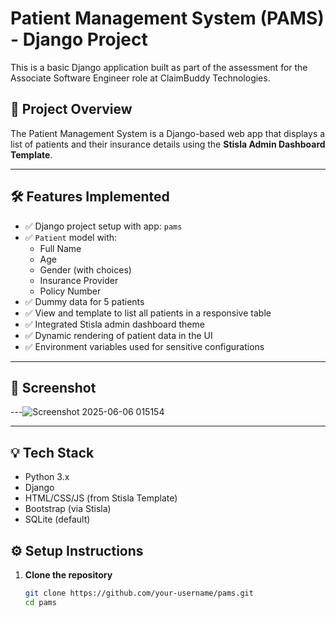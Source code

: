 
# Patient Management System (PAMS) - Django Project

This is a basic Django application built as part of the assessment for the Associate Software Engineer role at ClaimBuddy Technologies.

## 📌 Project Overview

The Patient Management System is a Django-based web app that displays a list of patients and their insurance details using the **Stisla Admin Dashboard Template**.

---

## 🛠️ Features Implemented

- ✅ Django project setup with app: `pams`
- ✅ `Patient` model with:
  - Full Name
  - Age
  - Gender (with choices)
  - Insurance Provider
  - Policy Number
- ✅ Dummy data for 5 patients
- ✅ View and template to list all patients in a responsive table
- ✅ Integrated Stisla admin dashboard theme
- ✅ Dynamic rendering of patient data in the UI
- ✅ Environment variables used for sensitive configurations

---

## 📸 Screenshot

---![Screenshot 2025-06-06 015154](https://github.com/user-attachments/assets/580476a8-4025-4db9-bedb-8e14a7c6a01c)

---

## 💡 Tech Stack

- Python 3.x
- Django
- HTML/CSS/JS (from Stisla Template)
- Bootstrap (via Stisla)
- SQLite (default)



## ⚙️ Setup Instructions

1. **Clone the repository**
   ```bash
   git clone https://github.com/your-username/pams.git
   cd pams


